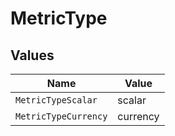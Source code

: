 # MetricType


## Values

| Name                 | Value                |
| -------------------- | -------------------- |
| `MetricTypeScalar`   | scalar               |
| `MetricTypeCurrency` | currency             |